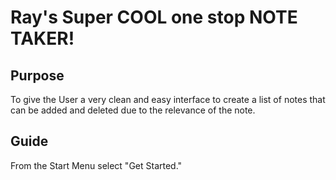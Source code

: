 # Ray's Super COOL one stop NOTE TAKER!

## Purpose

To give the User a very clean and easy interface to create a list of notes that can be added and deleted due to the relevance of the note. 

##  Guide

From the Start Menu select "Get Started."

